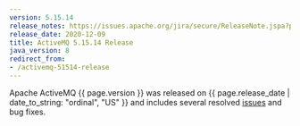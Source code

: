 ```yaml
---
version: 5.15.14
release_notes: https://issues.apache.org/jira/secure/ReleaseNote.jspa?projectId=12311210&version=12348294
release_date: 2020-12-09
title: ActiveMQ 5.15.14 Release
java_version: 8
redirect_from:
- /activemq-51514-release 
---
```

Apache ActiveMQ {{ page.version }} was released on {{ page.release_date | date_to_string: "ordinal", "US" }} and includes several resolved [issues]({{page.release_notes}}) and bug fixes.
